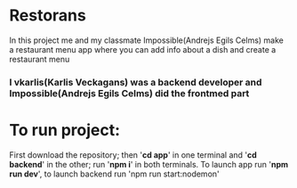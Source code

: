 # Restorans
In this project me and my classmate Impossible(Andrejs Egils Celms) make a restaurant menu app where you can add info about a dish and create a restaurant menu

### I vkarlis(Karlis Veckagans) was a backend developer and Impossible(Andrejs Egils Celms) did the frontmed part


# To run project:
First download the repository;
then '**cd app**' in one terminal and '**cd backend**' in the other;
run '**npm i**' in both terminals.
To launch app run '**npm run dev**',
to launch backend run 'npm run start:nodemon'
